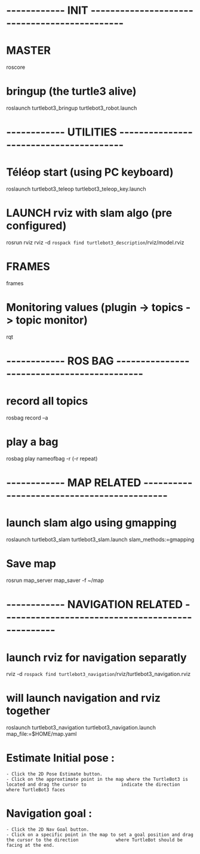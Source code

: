 # ------------ INIT ---------------------------------------------
# MASTER
roscore
# bringup (the turtle3 alive)
roslaunch turtlebot3_bringup turtlebot3_robot.launch


# ------------ UTILITIES ---------------------------------------
# Téléop start (using PC keyboard)
roslaunch turtlebot3_teleop turtlebot3_teleop_key.launch
# LAUNCH rviz with slam algo (pre configured)
rosrun rviz rviz -d `rospack find turtlebot3_description`/rviz/model.rviz
# FRAMES
frames
# Monitoring values (plugin -> topics -> topic monitor)
rqt


# ------------ ROS BAG -------------------------------------------
# record all topics
rosbag record –a
# play a bag
rosbag play nameofbag -r   (-r repeat)


# ------------ MAP RELATED -------------------------------------------
# launch slam algo using gmapping
roslaunch turtlebot3_slam turtlebot3_slam.launch slam_methods:=gmapping
# Save map
rosrun map_server map_saver -f ~/map


# ------------ NAVIGATION RELATED -------------------------------------------------
# launch rviz for navigation separatly
rviz -d `rospack find turtlebot3_navigation`/rviz/turtlebot3_navigation.rviz
# will launch navigation and rviz together
roslaunch turtlebot3_navigation turtlebot3_navigation.launch map_file:=$HOME/map.yaml
# Estimate Initial pose :
    - Click the 2D Pose Estimate button.
    - Click on the approxtimate point in the map where the TurtleBot3 is located and drag the cursor to             indicate the direction where TurtleBot3 faces 
# Navigation goal :
    - Click the 2D Nav Goal button.
    - Click on a specific point in the map to set a goal position and drag the cursor to the direction              where TurtleBot should be facing at the end.
